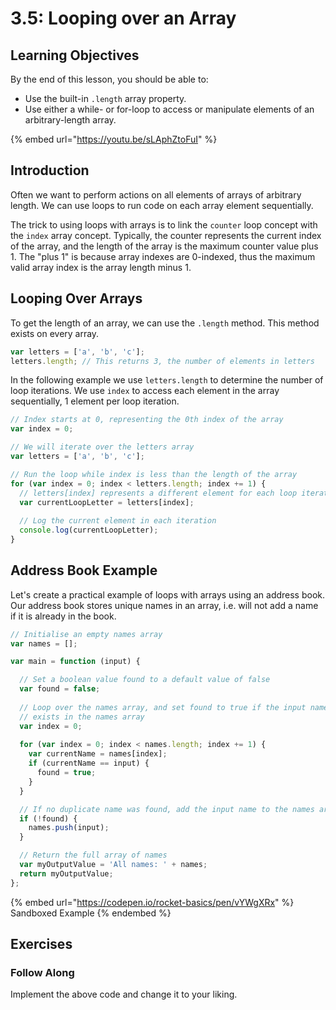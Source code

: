 # 3.5: Looping over an Array

## Learning Objectives

By the end of this lesson, you should be able to:

* Use the built-in `.length` array property.
* Use either a while- or for-loop to access or manipulate elements of an arbitrary-length array.

{% embed url="https://youtu.be/sLAphZtoFuI" %}

## Introduction

Often we want to perform actions on all elements of arrays of arbitrary length. We can use loops to run code on each array element sequentially.

The trick to using loops with arrays is to link the `counter` loop concept with the `index` array concept. Typically, the counter represents the current index of the array, and the length of the array is the maximum counter value plus 1. The "plus 1" is because array indexes are 0-indexed, thus the maximum valid array index is the array length minus 1.

## Looping Over Arrays

To get the length of an array, we can use the `.length` method. This method exists on every array.

```javascript
var letters = ['a', 'b', 'c'];
letters.length; // This returns 3, the number of elements in letters
```

In the following example we use `letters.length` to determine the number of loop iterations. We use `index` to access each element in the array sequentially, 1 element per loop iteration.

```javascript
// Index starts at 0, representing the 0th index of the array
var index = 0;

// We will iterate over the letters array
var letters = ['a', 'b', 'c'];

// Run the loop while index is less than the length of the array
for (var index = 0; index < letters.length; index += 1) {
  // letters[index] represents a different element for each loop iteration
  var currentLoopLetter = letters[index];
  
  // Log the current element in each iteration
  console.log(currentLoopLetter);
}
```

## Address Book Example

Let's create a practical example of loops with arrays using an address book. Our address book stores unique names in an array, i.e. will not add a name if it is already in the book.

```javascript
// Initialise an empty names array
var names = [];

var main = function (input) {

  // Set a boolean value found to a default value of false
  var found = false;
  
  // Loop over the names array, and set found to true if the input name already
  // exists in the names array
  var index = 0;
  
  for (var index = 0; index < names.length; index += 1) {
    var currentName = names[index];
    if (currentName == input) {
      found = true;
    }
  }

  // If no duplicate name was found, add the input name to the names array 
  if (!found) {
    names.push(input);
  }

  // Return the full array of names
  var myOutputValue = 'All names: ' + names;
  return myOutputValue;
};
```



{% embed url="https://codepen.io/rocket-basics/pen/vYWgXRx" %}
Sandboxed Example
{% endembed %}

## Exercises

### Follow Along

Implement the above code and change it to your liking.
